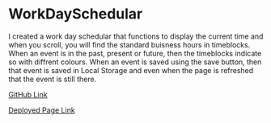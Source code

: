 # WorkDaySchedular
I created a work day schedular that functions to display the current time and when you scroll, you will find the standard buisness hours in timeblocks. When an event is in the past, present or future, then the timeblocks indicate so with diffrent colours. When an event is saved using the save button, then that event is saved in Local Storage and even when the page is refreshed that the event is still there.


[GitHub Link](https://github.com/NazKena/WorkDaySchedular)

[Deployed Page Link](https://nazkena.github.io/WorkDaySchedular/)


